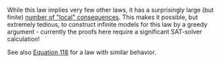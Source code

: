 While this law implies very few other laws, it has a surprisingly large (but finite) [number of "local" consequences](https://leanprover.zulipchat.com/#narrow/channel/458659-Equational/topic/1076.20!.3D.3E.203/near/477475464).  This makes it possible, but extremely tedious, to construct infinite models for this law by a greedy argument - currently the proofs here require a significant SAT-solver calculation!

See also [Equation 118](https://teorth.github.io/equational_theories/implications/?118) for a law with similar behavior.
